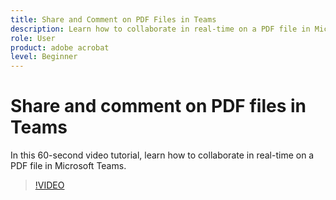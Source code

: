 ```yaml
---
title: Share and Comment on PDF Files in Teams
description: Learn how to collaborate in real-time on a PDF file in Microsoft Teams
role: User
product: adobe acrobat
level: Beginner
---
```

# Share and comment on PDF files in Teams

In this 60-second video tutorial, learn how to collaborate in real-time on a PDF file in Microsoft Teams.

>[!VIDEO](https://video.tv.adobe.com/v/343048?quality=12&learn=on&hidetitle=true)